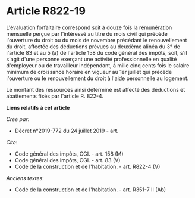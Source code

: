 # Article R822-19

L'évaluation forfaitaire correspond soit à douze fois la rémunération mensuelle perçue par l'intéressé au titre du mois civil
qui précède l'ouverture du droit ou du mois de novembre précédant le renouvellement du droit, affectée des déductions prévues
au deuxième alinéa du 3° de l'article 83 et au 5 (a) de l'article 158 du code général des impôts, soit, s'il s'agit d'une
personne exerçant une activité professionnelle en qualité d'employeur ou de travailleur indépendant, à mille cinq cents fois
le salaire minimum de croissance horaire en vigueur au 1er juillet qui précède l'ouverture ou le renouvellement du droit à
l'aide personnelle au logement. 

Le montant des ressources ainsi déterminé est affecté des déductions et abattements fixés par l'article R. 822-4.

**Liens relatifs à cet article**

_Créé par_:

  - Décret n°2019-772 du 24 juillet 2019 - art.

_Cite_:

  - Code général des impôts, CGI. - art. 158 (M)
  - Code général des impôts, CGI. - art. 83 (V)
  - Code de la construction et de l'habitation. - art. R822-4 (V)

_Anciens textes_:

  - Code de la construction et de l'habitation. - art. R351-7 II (Ab)
